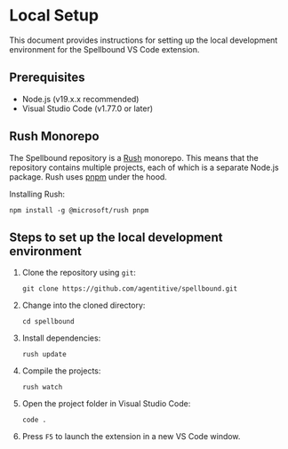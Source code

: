 # Local Setup

This document provides instructions for setting up the local development environment for the Spellbound VS Code extension.

## Prerequisites

- Node.js (v19.x.x recommended)
- Visual Studio Code (v1.77.0 or later)

## Rush Monorepo

The Spellbound repository is a [Rush](https://rushjs.io/) monorepo. This means that the repository contains multiple projects, each of which is a separate Node.js package. Rush uses [pnpm](https://pnpm.io/) under the hood.

Installing Rush:

```
npm install -g @microsoft/rush pnpm
```

## Steps to set up the local development environment

1. Clone the repository using `git`:

   ```
   git clone https://github.com/agentitive/spellbound.git
   ```

2. Change into the cloned directory:

   ```
   cd spellbound
   ```

3. Install dependencies:

   ```
   rush update
   ```

4. Compile the projects:

   ```
   rush watch
   ```

5. Open the project folder in Visual Studio Code:

   ```
   code .
   ```

6. Press `F5` to launch the extension in a new VS Code window.
